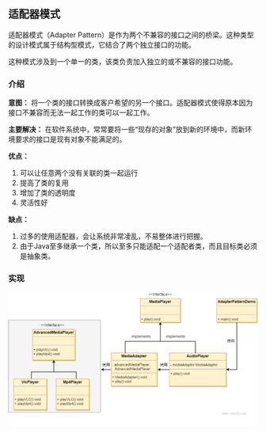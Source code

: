 ## 适配器模式

适配器模式（Adapter Pattern）是作为两个不兼容的接口之间的桥梁。这种类型的设计模式属于结构型模式，它结合了两个独立接口的功能。

这种模式涉及到一个单一的类，该类负责加入独立的或不兼容的接口功能。

###  介绍

**意图：** 将一个类的接口转换成客户希望的另一个接口。适配器模式使得原本因为接口不兼容而无法一起工作的类可以一起工作。

**主要解决：** 在软件系统中，常常要将一些“现存的对象”放到新的环境中，而新环境要求的接口是现有对象不能满足的。

**优点：**

1. 可以让任意两个没有关联的类一起运行
2. 提高了类的复用
3. 增加了类的透明度
4. 灵活性好

**缺点：**

1. 过多的使用适配器，会让系统非常凌乱，不易整体进行把握。
2. 由于Java至多继承一个类，所以至多只能适配一个适配者类，而且目标类必须是抽象类。

### 实现

![适配器模式实现](src/main/resources/image/adapter.png)
